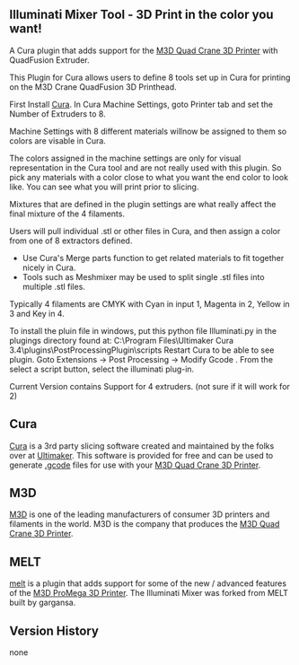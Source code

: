 ## Illuminati Mixer Tool   - 3D Print in the color you want!

A Cura plugin that adds support for the [M3D Quad Crane 3D Printer](https://store.printm3d.com/products/crane-3d-printer) with  QuadFusion Extruder.

This Plugin for Cura allows users to define 8 tools set up in Cura for printing on the M3D Crane QuadFusion 3D Printhead.

First Install [Cura](https://ultimaker.com/en/products/ultimaker-cura-software). 
In Cura Machine Settings, goto Printer tab and set the Number of Extruders to 8. 

Machine Settings with 8 different materials willnow be assigned to them so colors are visable in Cura.
   
   The colors assigned in the machine settings are only for visual representation in the Cura tool and are not really used with this plugin. So pick any materials with a color close to what you want the end color to look like.   You can see what you will print prior to slicing.

Mixtures that are defined in the plugin settings are what really affect the final mixture of the 4 filaments.

Users will pull individual .stl or other files in Cura, and then assign a color from one of 8 extractors defined.
   - Use Cura's Merge parts function to get related materials to fit together nicely in Cura.
   - Tools such as Meshmixer may be used to split single .stl files into multiple .stl files.

 Typically 4 filaments are CMYK with Cyan in input 1, Magenta in 2, Yellow in 3 and Key in 4.

 To install the pluin file in windows, put this python file Illuminati.py in the plugings directory found at:
    C:\Program Files\Ultimaker Cura 3.4\plugins\PostProcessingPlugin\scripts
    Restart Cura to be able to see plugin.
    Goto Extensions -> Post Processing -> Modify Gcode .  From the select a script button, select the illuminati plug-in.

 Current Version contains Support for 4 extruders.  (not sure if it will work for 2)


## Cura
[Cura](https://ultimaker.com/en/products/ultimaker-cura-software) is a 3rd party slicing software created and maintained by the folks over at [Ultimaker](https://ultimaker.com/). This software is provided for free and can be used to generate [.gcode](https://en.wikipedia.org/wiki/G-code) files for use with your [M3D Quad Crane 3D Printer](https://store.printm3d.com/pages/promega).

## M3D
[M3D](http://printm3d.com/) is one of the leading manufacturers of consumer 3D printers and filaments in the world. M3D is the company that produces the [M3D Quad Crane 3D Printer](https://store.printm3d.com/).

## MELT
[melt](https://github.com/gargansa/MELT) is a plugin that adds support for some of the new / advanced features of the [M3D ProMega 3D Printer](https://store.printm3d.com/pages/promega).  The Illuminati Mixer was forked from MELT built by gargansa.




## Version History
none
